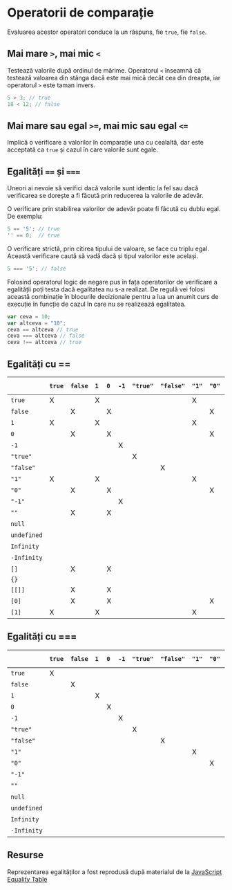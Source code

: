 # Operatorii de comparație

Evaluarea acestor operatori conduce la un răspuns, fie `true`, fie `false`.

## Mai mare `>`, mai mic `<`

Testează valorile după ordinul de mărime. Operatorul `<` înseamnă că testează valoarea din stânga dacă este mai mică decât cea din dreapta, iar operatorul `>` este taman invers.

```javascript
5 > 3; // true
18 < 12; // false
```

## Mai mare sau egal `>=`, mai mic sau egal `<=`

Implică o verificare a valorilor în comparație una cu cealaltă, dar este acceptată ca `true` și cazul în care valorile sunt egale.

## Egalități `==` și `===`

Uneori ai nevoie să verifici dacă valorile sunt identic la fel sau dacă verificarea se dorește a fi făcută prin reducerea la valorile de adevăr.

O verificare prin stabilirea valorilor de adevăr poate fi făcută cu dublu egal. De exemplu:

```javascript
5 == '5'; // true
'' == 0;  // true
```

O verificare strictă, prin citirea tipului de valoare, se face cu triplu egal. Această verificare caută să vadă dacă și tipul valorilor este același.

```javascript
5 === '5'; // false
```

Folosind operatorul logic de negare pus în fața operatorilor de verificare a egalității poți testa dacă egalitatea nu s-a realizat.
De regulă vei folosi această combinație în blocurile decizionale pentru a lua un anumit curs de execuție în funcție de cazul în care nu se realizează egalitatea.

```javascript
var ceva = 10;
var altceva = "10";
ceva == altceva // true
ceva === altceva // false
ceva !== altceva // true
```

## Egalități cu ==

|             | `true` | `false` | `1` | `0` | `-1` | `"true"` | `"false"` | `"1"` | `"0"` | `"-1"` | `""` | `null` | `undefined` | `Infinity` | `-Infinity` | `[]` | `{}` | `[[]]` | `[0]` | `[1]` |
|:----------- |:------ |:------- |:--- |:--- |:---- |:-------- |:--------- |:----- |:----- |:------ |:---- |:------ |:----------- |:---------- |:----------- |:---- |:---- |:------ |:----- |:----- |
| `true`      | X      |         | X   |     |      |          |           | X     |       |        |      |        |             |            |             |      |      |        |       | X     |
| `false`     |        | X       |     | X   |      |          |           |       | X     |        | X    |        |             |            |             | X    |      | X      | X     |       |
| `1`         | X      |         | X   |     |      |          |           | X     |       |        |      |        |             |            |             |      |      |        |       | X     |
| `0`         |        | X       |     | X   |      |          |           |       | X     |        | X    |        |             |            |             | X    |      | X      | X     |       |
| `-1`        |        |         |     |     | X    |          |           |       |       | X      |      |        |             |            |             |      |      |        |       |       |
| `"true"`    |        |         |     |     |      | X        |           |       |       |        |      |        |             |            |             |      |      |        |       |       |
| `"false"`   |        |         |     |     |      |          | X         |       |       |        |      |        |             |            |             |      |      |        |       |       |
| `"1"`       | X      |         | X   |     |      |          |           | X     |       |        |      |        |             |            |             |      |      |        |       | X     |
| `"0"`       |        | X       |     | X   |      |          |           |       | X     |        |      |        |             |            |             |      |      |        | X     |       |
| `"-1"`      |        |         |     |     | X    |          |           |       |       | X      |      |        |             |            |             |      |      |        |       |       |
| `""`        |        | X       |     | X   |      |          |           |       |       |        | X    |        |             |            |             | X    |      | X      |       |       |
| `null`      |        |         |     |     |      |          |           |       |       |        |      | X      | X           |            |             |      |      |        |       |       |
| `undefined` |        |         |     |     |      |          |           |       |       |        |      | X      | X           |            |             |      |      |        |       |       |
| `Infinity`  |        |         |     |     |      |          |           |       |       |        |      |        |             | X          |             |      |      |        |       |       |
| `-Infinity` |        |         |     |     |      |          |           |       |       |        |      |        |             |            | X           |      |      |        |       |       |
| `[]`        |        | X       |     | X   |      |          |           |       |       |        | X    |        |             |            |             |      |      |        |       |       |
| `{}`        |        |         |     |     |      |          |           |       |       |        |      |        |             |            |             |      |      |        |       |       |
| `[[]]`      |        | X       |     | X   |      |          |           |       |       |        | X    |        |             |            |             |      |      |        |       |       |
| `[0]`       |        | X       |     | X   |      |          |           |       | X     |        |      |        |             |            |             |      |      |        |       |       |
| `[1]`       | X      |         | X   |     |      |          |           | X     |       |        |      |        |             |            |             |      |      |        |       |       |

## Egalități cu ===

|             | `true` | `false` | `1` | `0` | `-1` | `"true"` | `"false"` | `"1"` | `"0"` | `"-1"` | `""` | `null` | `undefined` | `Infinity` | `-Infinity` |
|:----------- |:------ |:------- |:--- |:--- |:---- |:-------- |:--------- |:----- |:----- |:------ |:---- |:------ |:----------- |:---------- |:----------- |
| `true`      | X      |         |     |     |      |          |           |       |       |        |      |        |             |            |             |
| `false`     |        | X       |     |     |      |          |           |       |       |        |      |        |             |            |             |
| `1`         |        |         | X   |     |      |          |           |       |       |        |      |        |             |            |             |
| `0`         |        |         |     | X   |      |          |           |       |       |        |      |        |             |            |             |
| `-1`        |        |         |     |     | X    |          |           |       |       |        |      |        |             |            |             |
| `"true"`    |        |         |     |     |      | X        |           |       |       |        |      |        |             |            |             |
| `"false"`   |        |         |     |     |      |          | X         |       |       |        |      |        |             |            |             |
| `"1"`       |        |         |     |     |      |          |           | X     |       |        |      |        |             |            |             |
| `"0"`       |        |         |     |     |      |          |           |       | X     |        |      |        |             |            |             |
| `"-1"`      |        |         |     |     |      |          |           |       |       | X      |      |        |             |            |             |
| `""`        |        |         |     |     |      |          |           |       |       |        | X    |        |             |            |             |
| `null`      |        |         |     |     |      |          |           |       |       |        |      | X      |             |            |             |
| `undefined` |        |         |     |     |      |          |           |       |       |        |      |        | X           |            |             |
| `Infinity`  |        |         |     |     |      |          |           |       |       |        |      |        |             | X          |             |
| `-Infinity` |        |         |     |     |      |          |           |       |       |        |      |        |             |            | X           |


## Resurse

Reprezentarea egalităților a fost reprodusă după materialul de la [JavaScript Equality Table](http://dorey.github.io/JavaScript-Equality-Table/)
